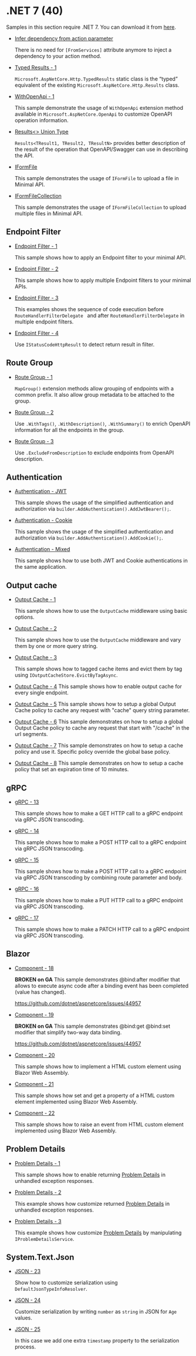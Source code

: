 # .NET 7 (40)

Samples in this section require .NET 7. You can download it from [here](https://dotnet.microsoft.com/en-us/download/dotnet/7.0).

* [Infer dependency from action parameter](mvc-infer-dependency-from-action)

  There is no need for `[FromServices]` attribute anymore to inject a dependency to your action method.

* [Typed Results - 1](typed-results-1)
  
  `Microsoft.AspNetCore.Http.TypedResults` static class is the “typed” equivalent of the existing `Microsoft.AspNetCore.Http.Results` class.

* [WithOpenApi - 1](open-api-1)

  This sample demonstrate the usage of `WithOpenApi` extension method available in  `Microsoft.AspNetCore.OpenApi` to customize OpenAPI operation information.

* [Results<> Union Type](open-api-2)

  `Results<TResult1, TResult2, TResultN>` provides better description of the result of the operation that OpenAPI/Swagger can use in describing the API.

* [IFormFile](iform-file)
  
  This sample demonstrates the usage of `IFormFile` to upload a file in Minimal API.

* [IFormFileCollection](iform-file-collection)
  
  This sample demonstrates the usage of `IFormFileCollection` to upload multiple files in Minimal API.

## Endpoint Filter

* [Endpoint Filter - 1](endpoint-filter-1)

  This sample shows how to apply an Endpoint filter to your minimal API.

* [Endpoint Filter - 2](endpoint-filter-2)

  This sample shows how to apply multiple Endpoint filters to your minimal APIs.

* [Endpoint Filter - 3](endpoint-filter-3)

  This examples shows the sequence of code execution before `RouteHandlerFilterDelegate ` and after `RouteHandlerFilterDelegate` in multiple endpoint filters.

* [Endpoint Filter - 4](endpoint-filter-4)

  Use `IStatusCodeHttpResult` to detect return result in filter.

## Route Group

* [Route Group - 1](map-group-1)

  `MapGroup()` extension methods allow grouping of endpoints with a common prefix. It also allow group metadata to be attached to the group.

* [Route Group - 2](map-group-2)

  Use `.WithTags()`, `.WithDescription()`, `.WithSummary()` to enrich OpenAPI information for all the endpoints in the group.

* [Route Group - 3](map-group-3)

  Use `.ExcludeFromDescription` to exclude endpoints from OpenAPI description.

## Authentication

* [Authentication - JWT](authentication-1)

  This sample shows the usage of the simplified authentication and authorization via `builder.AddAuthentication().AddJwtBearer();`.

* [Authentication - Cookie](authentication-2)

  This sample shows the usage of the simplified authentication and authorization via `builder.AddAuthentication().AddCookie();`.

* [Authentication - Mixed](authentication-3)

  This sample shows how to use both JWT and Cookie authentications in the same application.

## Output cache

* [Output Cache - 1](output-cache-1)

  This sample shows how to use the `OutputCache` middleware using basic options.

* [Output Cache - 2](output-cache-2)

  This sample shows how to use the `OutputCache` middleware and vary them by one or more query string.

* [Output Cache - 3](output-cache-3)

  This sample shows how to tagged cache items and evict them by tag using `IOutputCacheStore.EvictByTagAsync`.

* [Output Cache - 4](output-cache-4)
  This sample shows how to enable output cache for every single endpoint. 

* [Output Cache - 5](output-cache-5)
  This sample shows how to setup a global Output Cache policy to cache any request with "cache" query string parameter.

* [Output Cache - 6](output-cache-6)
  This sample demonstrates on how to setup a global Output Cache policy to cache any request that start with "/cache" in the url segments.

* [Output Cache - 7](output-cache-7)
  This sample demonstrates on how to setup a cache policy and use it. Specific policy override the global base policy.

* [Output Cache - 8](output-cache-8)
  This sample demonstrates on how to setup a cache policy that set an expiration time of 10 minutes.

## gRPC

* [gRPC - 13](grpc-13)

  This sample shows how to make a GET HTTP call to a gRPC endpoint via gRPC JSON transcoding.

* [gRPC - 14](grpc-14)

  This sample shows how to make a POST HTTP call to a gRPC endpoint via gRPC JSON transcoding.

* [gRPC - 15](grpc-15)

  This sample shows how to make a POST HTTP call to a gRPC endpoint via gRPC JSON transcoding by combining route parameter and body.

* [gRPC - 16](grpc-16)

  This sample shows how to make a PUT HTTP call to a gRPC endpoint via gRPC JSON transcoding.

* [gRPC - 17](grpc-17)

  This sample shows how to make a PATCH HTTP call to a gRPC endpoint via gRPC JSON transcoding.

## Blazor

* [Component - 18](ComponentEighteen) 

  **BROKEN on GA** This sample demonstrates @bind:after modifier that allows to execute async code after a binding event has been completed (value has changed).
  
  https://github.com/dotnet/aspnetcore/issues/44957

* [Component - 19](ComponentNineteen) 

  **BROKEN on GA** This sample demonstrates @bind:get @bind:set modifier that simplify two-way data binding. 
  
  https://github.com/dotnet/aspnetcore/issues/44957

* [Component - 20](ComponentTwenty)

  This sample shows how to implement a HTML custom element using Blazor Web Assembly.

* [Component - 21](ComponentTwentyOne)

  This sample shows how set and get a property of a HTML custom element implemented using Blazor Web Assembly.

* [Component - 22](ComponentTwentyTwo)

  This sample shows how to raise an event from HTML custom element implemented using Blazor Web Assembly.

## Problem Details

* [Problem Details - 1](problem-details)

  This sample shows how to enable returning [Problem Details](https://www.rfc-editor.org/rfc/rfc7807) in unhandled exception responses.

* [Problem Details - 2](problem-details-2)

  This example shows how customize returned [Problem Details](https://www.rfc-editor.org/rfc/rfc7807) in unhandled exception responses.

* [Problem Details - 3](problem-details-3)

  This example shows how customize [Problem Details](https://www.rfc-editor.org/rfc/rfc7807) by manipulating `IProblemDetailsService`.

## System.Text.Json

* [JSON - 23](json-23)

  Show how to customize serialization using `DefaultJsonTypeInfoResolver`.

* [JSON - 24](json-24)

  Customize serialization by writing `number` as `string` in JSON for `Age` values. 

* [JSON - 25](json-25)

  In this case we add one extra `timestamp` property to the serialization process. 
